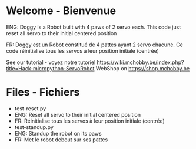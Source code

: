 # Welcome - Bienvenue 

ENG: Doggy is a Robot built with 4 paws of 2 servo each. This code just reset all servo to their initial centered position

FR: Doggy est un Robot constitué de 4 pattes ayant 2 servo chacune. Ce code réinitialise tous les servos à leur position initiale (centrée)


See our tutorial - voyez notre tutoriel
    https://wiki.mchobby.be/index.php?title=Hack-micropython-ServoRobot
WebShop 
    on https://shop.mchobby.be

# Files - Fichiers

* test-reset.py
 * ENG: Reset all servo to their initial centered position
 * FR: Réinitialise tous les servos à leur position initiale (centrée)
* test-standup.py
 * ENG: Standup the robot on its paws
 * FR: Met le robot debout sur ses pattes